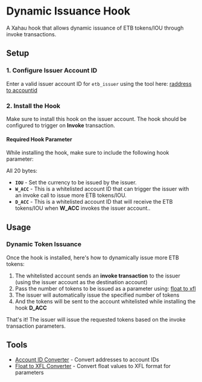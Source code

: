 # Dynamic Issuance Hook

A Xahau hook that allows dynamic issuance of ETB tokens/IOU through invoke transactions.

## Setup

### 1. Configure Issuer Account ID

Enter a valid issuer account ID for `etb_issuer` using the tool here: [raddress to accountid](https://hooks.services/tools/raddress-to-accountid)

### 2. Install the Hook

Make sure to install this hook on the issuer account. The hook should be configured to trigger on **Invoke** transaction.

#### Required Hook Parameter

While installing the hook, make sure to include the following hook parameter:

All 20 bytes:

- **`IOU`** - Set the currency to be issued by the issuer.
- **`W_ACC`** - This is a whitelisted account ID that can trigger the issuer with an invoke call to issue more ETB tokens/IOU.
- **`D_ACC`** - This is a whitelisted account ID that will receive the ETB tokens/IOU when **W_ACC** invokes the issuer account..

## Usage

### Dynamic Token Issuance

Once the hook is installed, here's how to dynamically issue more ETB tokens:

1. The whitelisted account sends an **invoke transaction** to the issuer (using the issuer account as the destination account)
2. Pass the number of tokens to be issued as a parameter using: [float to xfl](https://hooks.services/tools/float-to-xfl)
3. The issuer will automatically issue the specified number of tokens
4. And the tokens will be sent to the account whitelisted while installing the hook **D_ACC**

That's it! The issuer will issue the requested tokens based on the invoke transaction parameters.

## Tools

- [Account ID Converter](https://hooks.services/tools/raddress-to-accountid) - Convert addresses to account IDs
- [Float to XFL Converter](https://hooks.services/tools/float-to-xfl) - Convert float values to XFL format for parameters
